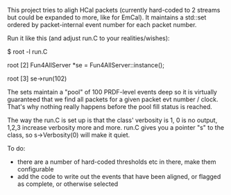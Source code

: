 This project tries to aligh HCal packets (currently hard-coded to 2 streams but could be expanded to more, like for EmCal).
It maintains a std::set ordered by packet-internal event number for each packet number.

Run it like this (and adjust run.C to your realities/wishes):

$ root -l run.C

root [2] Fun4AllServer *se = Fun4AllServer::instance();

root [3] se->run(102)


The sets maintain a "pool" of 100 PRDF-level events deep so it is virtually guaranteed that we find all packets 
for a given packet evt number / clock. That's why nothing really happens before the pool fill status is reached.

The way the run.C is set up is that the class' verbosity is 1, 0 is no output, 1,2,3 increase verbosity more and more. 
run.C gives you a pointer "s" to the class, so s->Verbosity(0) will make it quiet.

To do:
- there are a number of hard-coded thresholds etc in there, make them configurable
- add the code to write out the events that have been aligned, or flagged as complete, or otherwise selected
